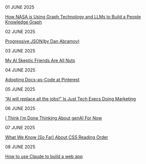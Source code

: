 01 JUNE 2025

[How NASA is Using Graph Technology and LLMs to Build a People Knowledge Graph](https://memgraph.com/blog/nasa-memgraph-people-knowledge-graph)

02 JUNE 2025

[Progressive JSON(by Dan Abramov)](https://overreacted.io/progressive-json/)

03 JUNE 2025

[My AI Skeptic Friends Are All Nuts](https://fly.io/blog/youre-all-nuts/)

04 JUNE 2025

[Adopting Docs-as-Code at Pinterest](https://medium.com/pinterest-engineering/adopting-docs-as-code-at-pinterest-4f18ad169c25)

05 JUNE 2025

[“AI will replace all the jobs!” Is Just Tech Execs Doing Marketing](https://sparktoro.com/blog/ai-will-replace-all-the-jobs-is-just-tech-execs-doing-marketing/)

06 JUNE 2025

[I Think I’m Done Thinking About genAI For Now](https://blog.glyph.im/2025/06/i-think-im-done-thinking-about-genai-for-now.html)

07 JUNE 2025

[What We Know (So Far) About CSS Reading Order](https://css-tricks.com/what-we-know-so-far-about-css-reading-order/)

08 JUNE 2025

[How to use Claude to build a web app](https://blog.logrocket.com/claude-web-app/)